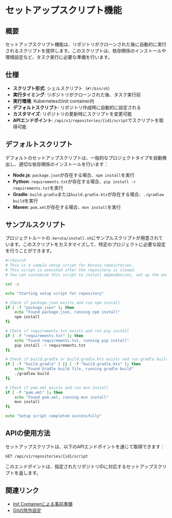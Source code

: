 # セットアップスクリプト機能

## 概要

セットアップスクリプト機能は、リポジトリがクローンされた後に自動的に実行されるスクリプトを提供します。このスクリプトは、依存関係のインストールや環境設定など、タスク実行に必要な準備を行います。

## 仕様

- **スクリプト形式**: シェルスクリプト（`#!/bin/sh`）
- **実行タイミング**: リポジトリがクローンされた後、タスク実行前
- **実行環境**: Kubernetesのinit container内
- **デフォルトスクリプト**: リポジトリ作成時に自動的に設定される
- **カスタマイズ**: リポジトリの更新時にスクリプトを変更可能
- **APIエンドポイント**: `/api/v1/repositories/{id}/script`でスクリプトを取得可能

## デフォルトスクリプト

デフォルトのセットアップスクリプトは、一般的なプロジェクトタイプを自動検出し、適切な依存関係のインストールを行います：

- **Node.js**: `package.json`が存在する場合、`npm install`を実行
- **Python**: `requirements.txt`が存在する場合、`pip install -r requirements.txt`を実行
- **Gradle**: `build.gradle`または`build.gradle.kts`が存在する場合、`./gradlew build`を実行
- **Maven**: `pom.xml`が存在する場合、`mvn install`を実行

## サンプルスクリプト

プロジェクトルートの`.keruta/install.sh`にサンプルスクリプトが用意されています。このスクリプトをカスタマイズして、特定のプロジェクトに必要な設定を行うことができます。

```sh
#!/bin/sh
# This is a sample setup script for Keruta repositories.
# This script is executed after the repository is cloned.
# You can customize this script to install dependencies, set up the environment, etc.

set -e

echo "Starting setup script for repository"

# Check if package.json exists and run npm install
if [ -f "package.json" ]; then
    echo "Found package.json, running npm install"
    npm install
fi

# Check if requirements.txt exists and run pip install
if [ -f "requirements.txt" ]; then
    echo "Found requirements.txt, running pip install"
    pip install -r requirements.txt
fi

# Check if build.gradle or build.gradle.kts exists and run gradle build
if [ -f "build.gradle" ] || [ -f "build.gradle.kts" ]; then
    echo "Found Gradle build file, running gradle build"
    ./gradlew build
fi

# Check if pom.xml exists and run mvn install
if [ -f "pom.xml" ]; then
    echo "Found pom.xml, running mvn install"
    mvn install
fi

echo "Setup script completed successfully"
```

## APIの使用方法

セットアップスクリプトは、以下のAPIエンドポイントを通じて取得できます：

```
GET /api/v1/repositories/{id}/script
```

このエンドポイントは、指定されたリポジトリIDに対応するセットアップスクリプトを返します。

## 関連リンク

- [Init Containerによる事前準備](./kubernetes/kubernetesInitContainer.md)
- [Gitの除外設定](./gitExcludeSpec.md)
